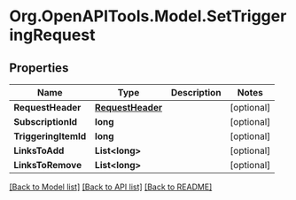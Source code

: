 # Org.OpenAPITools.Model.SetTriggeringRequest

## Properties

Name | Type | Description | Notes
------------ | ------------- | ------------- | -------------
**RequestHeader** | [**RequestHeader**](RequestHeader.md) |  | [optional] 
**SubscriptionId** | **long** |  | [optional] 
**TriggeringItemId** | **long** |  | [optional] 
**LinksToAdd** | **List&lt;long&gt;** |  | [optional] 
**LinksToRemove** | **List&lt;long&gt;** |  | [optional] 

[[Back to Model list]](../README.md#documentation-for-models) [[Back to API list]](../README.md#documentation-for-api-endpoints) [[Back to README]](../README.md)

